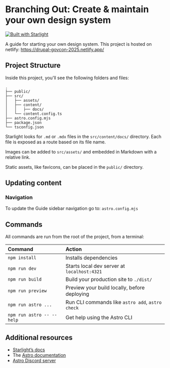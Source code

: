 # Branching Out: Create & maintain your own design system

[![Built with Starlight](https://astro.badg.es/v2/built-with-starlight/tiny.svg)](https://starlight.astro.build)

A guide for starting your own design system. This project is hosted on netlify: https://drupal-govcon-2025.netlify.app/

## Project Structure

Inside this project, you'll see the following folders and files:

```
.
├── public/
├── src/
│   ├── assets/
│   ├── content/
│   │   ├── docs/
│   └── content.config.ts
├── astro.config.mjs
├── package.json
└── tsconfig.json
```

Starlight looks for `.md` or `.mdx` files in the `src/content/docs/` directory. Each file is exposed as a route based on its file name.

Images can be added to `src/assets/` and embedded in Markdown with a relative link.

Static assets, like favicons, can be placed in the `public/` directory.

## Updating content

### Navigation

To update the Guide sidebar navigation go to:
`astro.config.mjs`

## Commands

All commands are run from the root of the project, from a terminal:

| Command                   | Action                                           |
| :------------------------ | :----------------------------------------------- |
| `npm install`             | Installs dependencies                            |
| `npm run dev`             | Starts local dev server at `localhost:4321`      |
| `npm run build`           | Build your production site to `./dist/`          |
| `npm run preview`         | Preview your build locally, before deploying     |
| `npm run astro ...`       | Run CLI commands like `astro add`, `astro check` |
| `npm run astro -- --help` | Get help using the Astro CLI                     |

## Additional resources

- [Starlight’s docs](https://starlight.astro.build/)
- The [Astro documentation](https://docs.astro.build)
- [Astro Discord server](https://astro.build/chat)
